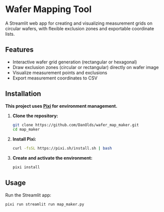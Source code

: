 # Wafer Mapping Tool

A Streamlit web app for creating and visualizing measurement grids on circular wafers, with flexible exclusion zones and exportable coordinate lists.

## Features

- Interactive wafer grid generation (rectangular or hexagonal)
- Draw exclusion zones (circular or rectangular) directly on wafer image
- Visualize measurement points and exclusions
- Export measurement coordinates to CSV

## Installation

**This project uses [Pixi](https://pixi.sh) for environment management.**

1. **Clone the repository:**
    ```bash
    git clone https://github.com/DanOlds/wafer_map_maker.git
    cd map_maker
    ```

2. **Install Pixi:**
    ```bash
    curl -fsSL https://pixi.sh/install.sh | bash
    ```

3. **Create and activate the environment:**
    ```bash
    pixi install
    ```

## Usage

Run the Streamlit app:

```bash
pixi run streamlit run map_maker.py
